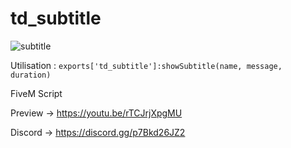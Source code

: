 # td_subtitle

![subtitle](https://github.com/ITonnyPro/td_subtitle/assets/10687575/8c8f5c78-c8ef-4d70-9d33-1bcb88771520)

Utilisation : 
```exports['td_subtitle']:showSubtitle(name, message, duration)```

FiveM Script

Preview -> https://youtu.be/rTCJrjXpgMU

Discord -> https://discord.gg/p7Bkd26JZ2
